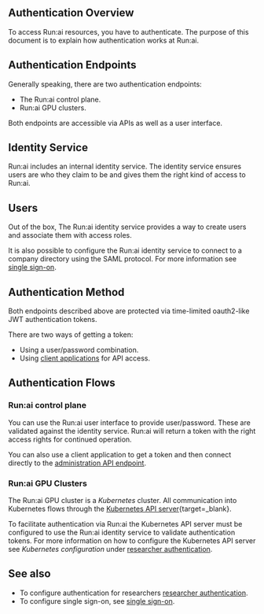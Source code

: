 ## Authentication Overview

To access Run:ai resources, you have to authenticate. The purpose of this document is to explain how authentication works at Run:ai.

## Authentication Endpoints

Generally speaking, there are two authentication endpoints:

* The Run:ai control plane.
* Run:ai GPU clusters.

Both endpoints are accessible via APIs as well as a user interface. 


## Identity Service

Run:ai includes an internal identity service. The identity service ensures users are who they claim to be and gives them the right kind of access to Run:ai.
 
## Users

Out of the box, The Run:ai identity service provides a way to create users and associate them with access roles. 

It is also possible to configure the Run:ai identity service to connect to a company directory using the SAML protocol. For more information see [single sign-on](sso.md).

## Authentication Method

Both endpoints described above are protected via time-limited oauth2-like JWT authentication tokens.

There are two ways of getting a token:

* Using a user/password combination.
* Using [client applications](../../../developer/overview-developer.md) for API access.


## Authentication Flows

### Run:ai control plane

You can use the Run:ai user interface to provide user/password. These are validated against the identity service. Run:ai will return a token with the right access rights for continued operation. 

You can also use a client application to get a token and then connect directly to the [administration API endpoint](../../../developer/admin-rest-api/overview.md). 
### Run:ai GPU Clusters

The Run:ai GPU cluster is a _Kubernetes_ cluster. All communication into Kubernetes flows through the [Kubernetes API server](https://kubernetes.io/docs/reference/command-line-tools-reference/kube-apiserver/){target=_blank}.

To facilitate authentication via Run:ai the Kubernetes API server must be configured to use the Run:ai identity service to validate authentication tokens. For more information on how to configure the Kubernetes API server see _Kubernetes configuration_ under [researcher authentication](researcher-authentication.md#mandatory-kubernetes-configuration).
## See also

* To configure authentication for researchers [researcher authentication](researcher-authentication.md).
* To configure single sign-on, see [single sign-on](sso.md).
